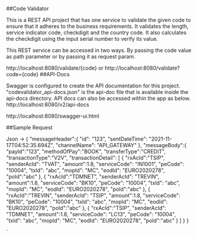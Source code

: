 ##Code Validator

This is a REST API project that has one service to validate the given code to ensure that it adheres to the business requirements. It validates the length, service indicator code, checkdigit and the country code. It also calculates the checkdigit using the input serial number to verify its value.

This REST service can be accessed in two ways. By passing the code value as path parameter or by passing it as request param.

http://localhost:8080/validate/{code}
or
http://localhost:8080/validate?code={code}
##API-Docs

Swagger is configured to create the API documentation for this project.
"codevalidator_api-docs.json" is the api-doc file that is available inside the api-docs directory.
API docs can also be accessed within the app as below.
http://localhost:8080/v2/api-docs

http://localhost:8080/swagger-ui.html

##Sample Request

Json ->
{
	"messageHeader":{
       "id": "123",
       "sentDateTime": "2021-11-17T04:52:35.694Z",
       "channelName": "API_GATEWAY"
	},
"messageBody":{
 "payId":"123",
 "methodOfPay":"BOOK",
 "transferType":"CREDIT",
 "transactionType":"V2V",
 "transactionDetail": [
    {
	 "rxAcId":"TSIP",
	 "senderAcId": "TVAT",
	 "amount":1.8,
     "serviceCode": "IN1001",
	 "peCode": "10004",
	 "txId": "abc",
	 "mopId": "MC",
	 "eodId": "EURO2020278",
	 "poId":"abc"
	},
	{
	"rxAcId":"TDMNET",
	 "senderAcId": "TREVIN",
	 "amount":1.8,
	 "serviceCode": "BK10",
	 "peCode": "10004",
	 "txId": "abc",
	 "mopId": "MC",
	 "eodId": "EURO2020278",
	 "poId":"abc"
	},
	{
	  "rxAcId":"TREVIN",
	 "senderAcId": "TSIP",
	 "amount":1.8,
	  "serviceCode": "BK10",
	 "peCode": "10004",
	 "txId": "abc",
	 "mopId": "MC",
	 "eodId": "EURO2020278",
	 "poId":"abc"
	},
	{
	  "rxAcId":"TSIP",
	 "senderAcId": "TDMNET",
	 "amount":1.8,
	  "serviceCode": "LC13",
	 "peCode": "10004",
	 "txId": "abc",
	 "mopId": "MC",
	 "eodId": "EURO2020278",
	 "poId":"abc"
	}
	]
 }
}
	 
 

`